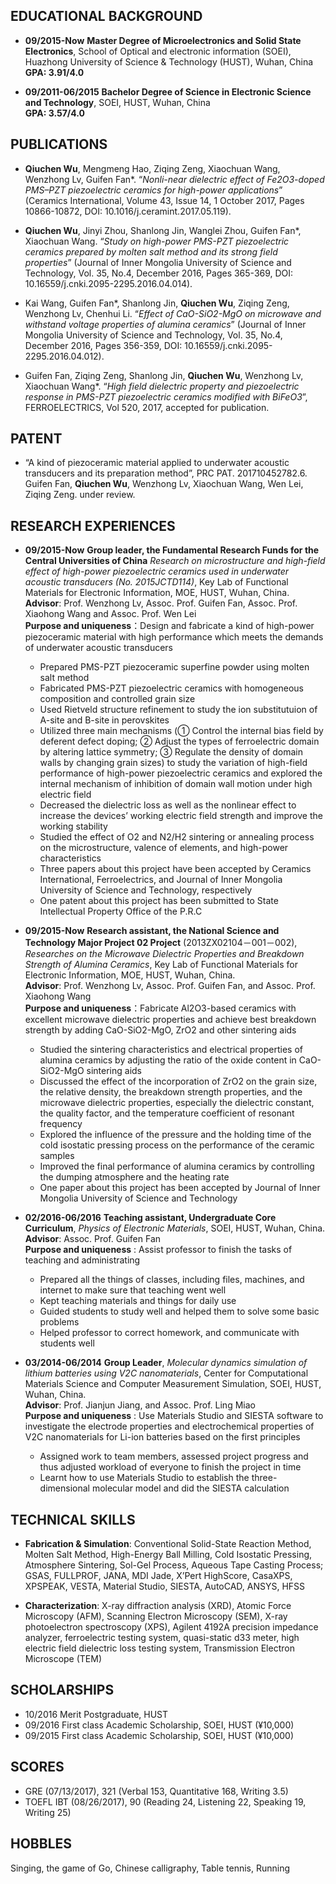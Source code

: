 

## EDUCATIONAL BACKGROUND

- **09/2015-Now** **Master Degree of Microelectronics and Solid State Electronics**, School of Optical and electronic information (SOEI), Huazhong University of Science & Technology (HUST), Wuhan, China  
  **GPA: 3.91/4.0**

- **09/2011-06/2015** **Bachelor Degree of Science in Electronic Science and Technology**, SOEI, HUST, Wuhan, China   
  **GPA: 3.57/4.0**

## PUBLICATIONS


- **Qiuchen Wu**, Mengmeng Hao, Ziqing Zeng, Xiaochuan Wang, Wenzhong Lv, Guifen Fan*. “*Nonli-near dielectric effect of Fe2O3-doped PMS–PZT piezoelectric ceramics for high-power applications*” (Ceramics International, Volume 43, Issue 14, 1 October 2017, Pages 10866-10872, DOI: 10.1016/j.ceramint.2017.05.119).


- **Qiuchen Wu**, Jinyi Zhou, Shanlong Jin, Wanglei Zhou, Guifen Fan*, Xiaochuan Wang. “*Study on high-power PMS-PZT piezoelectric ceramics prepared by molten salt method and its strong field properties*” (Journal of Inner Mongolia University of Science and Technology, Vol. 35, No.4, December 2016, Pages 365-369, DOI: 10.16559/j.cnki.2095-2295.2016.04.014).

- Kai Wang, Guifen Fan*, Shanlong Jin, **Qiuchen Wu**, Ziqing Zeng, Wenzhong Lv, Chenhui Li. “*Effect of CaO-SiO2-MgO on microwave and withstand voltage properties of alumina ceramics*” (Journal of Inner Mongolia University of Science and Technology, Vol. 35, No.4, December 2016, Pages 356-359, DOI: 10.16559/j.cnki.2095-2295.2016.04.012).


- Guifen Fan, Ziqing Zeng, Shanlong Jin, **Qiuchen Wu**, Wenzhong Lv, Xiaochuan Wang*. “*High field dielectric property and piezoelectric response in PMS-PZT piezoelectric ceramics modified with BiFeO3*”, FERROELECTRICS, Vol 520, 2017, accepted for publication.


## PATENT


- “A kind of piezoceramic material applied to underwater acoustic transducers and its preparation method”, PRC PAT. 201710452782.6. Guifen Fan, **Qiuchen Wu**, Wenzhong Lv, Xiaochuan Wang, Wen Lei, Ziqing Zeng. under review.

## RESEARCH EXPERIENCES
- **09/2015-Now**  **Group leader, the Fundamental Research Funds for the Central Universities of China** *Research on microstructure and high-field effect of high-power piezoelectric ceramics used in underwater acoustic transducers (No. 2015JCTD114)*, Key Lab of Functional Materials for Electronic Information, MOE, HUST, Wuhan, China.   
**Advisor**: Prof. Wenzhong Lv, Assoc. Prof. Guifen Fan, Assoc. Prof. Xiaohong Wang and Assoc. Prof. Wen Lei  
**Purpose and uniqueness**：Design and fabricate a kind of high-power piezoceramic material with high performance which meets the demands of underwater acoustic transducers
	- Prepared PMS-PZT piezoceramic superfine powder using molten salt method
	- Fabricated PMS-PZT piezoelectric ceramics with homogeneous composition and controlled grain size
	- Used Rietveld structure refinement to study the ion substitutuion of A-site and B-site in perovskites
	- Utilized three main mechanisms (① Control the internal bias field by deferent defect doping; ② Adjust the types of ferroelectric domain by altering lattice symmetry; ③ Regulate the density of domain walls by changing grain sizes) to study the variation of high-field performance of high-power piezoelectric ceramics and explored the internal mechanism of inhibition of domain wall motion under high electric field
	- Decreased the dielectric loss as well as the nonlinear effect to increase the devices’ working electric field strength and improve the working stability
	- Studied the effect of O2 and N2/H2 sintering or annealing process on the microstructure, valence of elements, and high-power characteristics
	- Three papers about this project have been accepted by Ceramics International, Ferroelectrics, and Journal of Inner Mongolia University of Science and Technology, respectively
	- One patent about this project has been submitted to State Intellectual Property Office of the P.R.C


- **09/2015-Now**  **Research assistant, the National Science and Technology Major Project 02 Project** (2013ZX02104－001－002), *Researches on the Microwave Dielectric Properties and Breakdown Strength of Alumina Ceramics*, Key Lab of Functional Materials for Electronic Information, MOE, HUST, Wuhan, China.    
	**Advisor**: Prof. Wenzhong Lv, Assoc. Prof. Guifen Fan, and Assoc. Prof. Xiaohong Wang   
**Purpose and uniqueness**：Fabricate Al2O3-based ceramics with excellent microwave dielectric properties and achieve best breakdown strength by adding CaO-SiO2-MgO, ZrO2 and other sintering aids 
	- Studied the sintering characteristics and electrical properties of alumina ceramics by adjusting the ratio of the oxide content in CaO-SiO2-MgO sintering aids
	- Discussed the effect of the incorporation of ZrO2 on the grain size, the relative density, the breakdown strength properties, and the microwave dielectric properties, especially the dielectric constant, the quality factor, and the temperature coefficient of resonant frequency
	- Explored the influence of the pressure and the holding time of the cold isostatic pressing process on the performance of the ceramic samples
	- Improved the final performance of alumina ceramics by controlling the dumping atmosphere and the heating rate
	- One paper about this project has been accepted by Journal of Inner Mongolia University of Science and Technology

- **02/2016-06/2016**  **Teaching assistant, Undergraduate Core Curriculum**, *Physics of Electronic Materials*, SOEI, HUST, Wuhan, China.    
	**Advisor**: Assoc. Prof. Guifen Fan  
**Purpose and uniqueness** : Assist professor to finish the tasks of teaching and administrating
	- Prepared all the things of classes, including files, machines, and internet to make sure that teaching went well
	- Kept teaching materials and things for daily use
	- Guided students to study well and helped them to solve some basic problems
	- Helped professor to correct homework, and communicate with students well

- **03/2014-06/2014**  **Group Leader**, *Molecular dynamics simulation of lithium batteries using V2C nanomaterials*, Center for Computational Materials Science and Computer Measurement Simulation, SOEI, HUST, Wuhan, China.    
	 **Advisor**: Prof. Jianjun Jiang, and Assoc. Prof. Ling Miao  
**Purpose and uniqueness** : Use Materials Studio and SIESTA software to investigate the electrode properties and electrochemical properties of V2C nanomaterials for Li-ion batteries based on the first principles
	- Assigned work to team members, assessed project progress and thus adjusted workload of everyone to finish the project in time
	- Learnt how to use Materials Studio to establish the three-dimensional molecular model and did the SIESTA calculation 


## TECHNICAL SKILLS


- **Fabrication & Simulation**: Conventional Solid-State Reaction Method, Molten Salt Method, High-Energy Ball Milling, Cold Isostatic Pressing, Atmosphere Sintering, Sol-Gel Process, Aqueous Tape Casting Process; GSAS, FULLPROF, JANA, MDI Jade, X’Pert HighScore, CasaXPS, XPSPEAK, VESTA, Material Studio, SIESTA, AutoCAD, ANSYS, HFSS


- **Characterization**: X-ray diffraction analysis (XRD), Atomic Force Microscopy (AFM), Scanning Electron Microscopy (SEM), X-ray photoelectron spectroscopy (XPS), Agilent 4192A precision impedance analyzer, ferroelectric testing system, quasi-static d33 meter, high electric field dielectric loss testing system, Transmission Electron Microscope (TEM)


## SCHOLARSHIPS
- 10/2016   Merit Postgraduate, HUST 
- 09/2016   First class Academic Scholarship, SOEI, HUST (¥10,000)
- 09/2015   First class Academic Scholarship, SOEI, HUST (¥10,000)


## SCORES

- GRE (07/13/2017), 321 (Verbal 153, Quantitative 168, Writing 3.5)
- TOEFL IBT (08/26/2017), 90 (Reading 24, Listening 22, Speaking 19, Writing 25)


## HOBBLES
   Singing, the game of Go, Chinese calligraphy, Table tennis, Running

